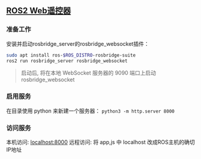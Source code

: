 ## [ROS2 Web遥控器](https://blog.csdn.net/qq_27865227/article/details/139332468)

### 准备工作
安装并启动rosbridge_server的rosbridge_websocket插件：
```bash
sudo apt install ros-$ROS_DISTRO-rosbridge-suite 
ros2 run rosbridge_server rosbridge_websocket
```
> 启动后, 将在本地 WebSocket 服务器的 9090 端口上启动 rosbridge_websocket

### 启用服务
在目录使用 python 来新建一个服务器：
```python3 -m http.server 8000```

### 访问服务
本机访问: [localhost:8000](http://localhost:8000/)
远程访问: 将 app,js 中 localhost 改成ROS主机的确切IP地址
